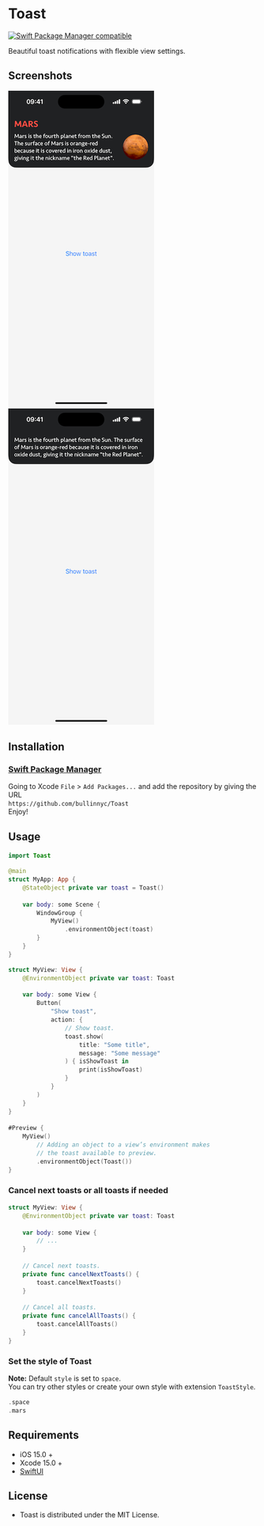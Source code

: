 # Toast

[![Swift Package Manager compatible](https://img.shields.io/badge/SPM-compatible-brightgreen.svg)](https://github.com/apple/swift-package-manager)

Beautiful toast notifications with flexible view settings.

## Screenshots

![](./demo-1.png) ![](./demo-2.png)

## Installation

### [Swift Package Manager](https://swift.org/package-manager/)

Going to Xcode `File` > `Add Packages...` and add the repository by giving the URL  
`https://github.com/bullinnyc/Toast`  
Enjoy!

## Usage

```swift
import Toast
```

```swift
@main
struct MyApp: App {
    @StateObject private var toast = Toast()
    
    var body: some Scene {
        WindowGroup {
            MyView()
                .environmentObject(toast)
        }
    }
}
```

```swift
struct MyView: View {
    @EnvironmentObject private var toast: Toast
    
    var body: some View {
        Button(
            "Show toast",
            action: {
                // Show toast.
                toast.show(
                    title: "Some title",
                    message: "Some message"
                ) { isShowToast in
                    print(isShowToast)
                }
            }
        )
    }
}

#Preview {
    MyView()
        // Adding an object to a view’s environment makes
        // the toast available to preview.
        .environmentObject(Toast())
}
```

### Cancel next toasts or all toasts if needed

```swift
struct MyView: View {
    @EnvironmentObject private var toast: Toast
    
    var body: some View {
        // ...
    }
    
    // Cancel next toasts.
    private func cancelNextToasts() {
        toast.cancelNextToasts()
    }
    
    // Cancel all toasts.
    private func cancelAllToasts() {
        toast.cancelAllToasts()
    }
}
```

### Set the style of Toast

**Note:** Default `style` is set to `space`.  
You can try other styles or create your own style with extension `ToastStyle`.

```swift
.space
.mars
```

## Requirements

- iOS 15.0 +
- Xcode 15.0 +
- [SwiftUI](https://developer.apple.com/xcode/swiftui/)

## License

- Toast is distributed under the MIT License.
